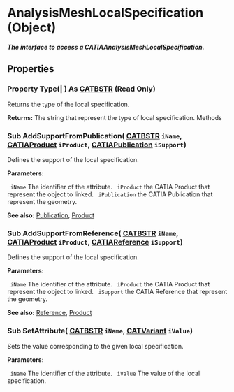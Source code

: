 # AnalysisMeshLocalSpecification (Object)

**_The interface to access a CATIAAnalysisMeshLocalSpecification._**

## Properties

### Property **Type**(| ) As [CATBSTR](../System/typedef_CATBSTR_8129.md) (Read Only)

   Returns the type of the local specification.

**Returns:**      The string that represent the type of local specification.  Methods

### Sub **AddSupportFromPublication**( [CATBSTR](../System/typedef_CATBSTR_8129.md)  `iName`,  [CATIAProduct](../ProductStructureInterfaces/interface_Product_11223.md)  `iProduct`,  [CATIAPublication](../ProductStructureInterfaces/interface_Publication_26668.md)  `iSupport`)

   Defines the support of the local specification.

**Parameters:**

` iName`      The identifier of the attribute.
` iProduct`      the CATIA Product that represent the object to linked.
` iPublication`      the CATIA Publication that represent the geometry.

**See also:**      [Publication](../ProductStructureInterfaces/interface_Publication_26668.md), [Product](../ProductStructureInterfaces/interface_Product_11223.md) 
### Sub **AddSupportFromReference**( [CATBSTR](../System/typedef_CATBSTR_8129.md)  `iName`,  [CATIAProduct](../ProductStructureInterfaces/interface_Product_11223.md)  `iProduct`,  [CATIAReference](../InfInterfaces/interface_Reference_17481.md)  `iSupport`)

   Defines the support of the local specification.

**Parameters:**

` iName`      The identifier of the attribute.
` iProduct`      the CATIA Product that represent the object to linked.
` iSupport`      the CATIA Reference that represent the geometry.

**See also:**      [Reference](../InfInterfaces/interface_Reference_17481.md), [Product](../ProductStructureInterfaces/interface_Product_11223.md) 
### Sub **SetAttribute**( [CATBSTR](../System/typedef_CATBSTR_8129.md)  `iName`,  [CATVariant](../System/typedef_CATVariant_20656.md)  `iValue`)

   Sets the value corresponding to the given local specification.

**Parameters:**

` iName`      The identifier of the attribute.
` iValue`      The value of the local specification.